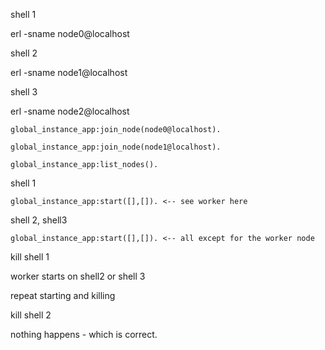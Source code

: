 shell 1

erl -sname node0@localhost

shell 2

erl -sname node1@localhost

shell 3

erl -sname node2@localhost

```
global_instance_app:join_node(node0@localhost).

global_instance_app:join_node(node1@localhost).

global_instance_app:list_nodes().
```

shell 1

```
global_instance_app:start([],[]). <-- see worker here
```

shell 2, shell3

```
global_instance_app:start([],[]). <-- all except for the worker node
```

kill shell 1 

worker starts on shell2 or shell 3

repeat starting and killing

kill shell 2

nothing happens - which is correct.
